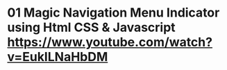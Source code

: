 # 01 Magic Navigation Menu Indicator using Html CSS & Javascript https://www.youtube.com/watch?v=EukILNaHbDM